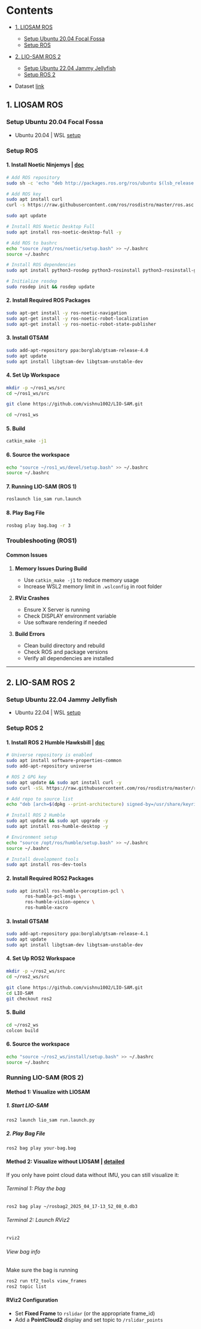 # Contents

- [1. LIOSAM ROS](#1-liosam-ros)
  - [Setup Ubuntu 20.04 Focal Fossa](#setup-ubuntu-2004-focal-fossa)
  - [Setup ROS](#setup-ros)

- [2. LIO-SAM ROS 2](#2-lio-sam-ros-2)
  - [Setup Ubuntu 22.04 Jammy Jellyfish](#setup-ubuntu-2204-jammy-jellyfish)
  - [Setup ROS 2](#setup-ros-2)
- Dataset [link](https://drive.google.com/drive/folders/1nU2QaPu0172DG_03LlEZBaHeRXACY1eU?usp=sharing)

## 1. LIOSAM ROS 

### Setup Ubuntu 20.04 Focal Fossa

- Ubuntu 20.04 | WSL [setup](https://github.com/vishnu1002/cmd-help/blob/main/wsl--help.md)

### Setup ROS 

#### 1. Install Noetic Ninjemys | [doc](https://wiki.ros.org/noetic/Installation/Ubuntu)

```bash
# Add ROS repository
sudo sh -c 'echo "deb http://packages.ros.org/ros/ubuntu $(lsb_release -sc) main" > /etc/apt/sources.list.d/ros-latest.list'

# Add ROS key
sudo apt install curl
curl -s https://raw.githubusercontent.com/ros/rosdistro/master/ros.asc | sudo apt-key add -

sudo apt update

# Install ROS Noetic Desktop Full
sudo apt install ros-noetic-desktop-full -y

# Add ROS to bashrc
echo "source /opt/ros/noetic/setup.bash" >> ~/.bashrc
source ~/.bashrc

# Install ROS dependencies
sudo apt install python3-rosdep python3-rosinstall python3-rosinstall-generator python3-wstool build-essential

# Initialize rosdep
sudo rosdep init && rosdep update
```

#### 2. Install Required ROS Packages

```bash
sudo apt-get install -y ros-noetic-navigation
sudo apt-get install -y ros-noetic-robot-localization
sudo apt-get install -y ros-noetic-robot-state-publisher
```

#### 3. Install GTSAM

```bash
sudo add-apt-repository ppa:borglab/gtsam-release-4.0
sudo apt update
sudo apt install libgtsam-dev libgtsam-unstable-dev
```

#### 4. Set Up Workspace

```bash
mkdir -p ~/ros1_ws/src
cd ~/ros1_ws/src

git clone https://github.com/vishnu1002/LIO-SAM.git

cd ~/ros1_ws
```

#### 5. Build
```bash
catkin_make -j1
```

#### 6. Source the workspace
```bash
echo "source ~/ros1_ws/devel/setup.bash" >> ~/.bashrc
source ~/.bashrc
```

#### 7. Running LIO-SAM (ROS 1)

```bash
roslaunch lio_sam run.launch
```

#### 8. Play Bag File

```bash
rosbag play bag.bag -r 3
```

### Troubleshooting (ROS1)

#### Common Issues

1. **Memory Issues During Build**

   - Use `catkin_make -j1` to reduce memory usage
   - Increase WSL2 memory limit in `.wslconfig` in root folder

2. **RViz Crashes**

   - Ensure X Server is running
   - Check DISPLAY environment variable
   - Use software rendering if needed

3. **Build Errors**
   - Clean build directory and rebuild
   - Check ROS and package versions
   - Verify all dependencies are installed

---

## 2. LIO-SAM ROS 2

### Setup Ubuntu 22.04 Jammy Jellyfish

- Ubuntu 22.04 | WSL [setup](https://github.com/vishnu1002/cmd-help/blob/main/wsl--help.md)

### Setup ROS 2

#### 1. Install ROS 2 Humble Hawksbill | [doc](https://docs.ros.org/en/humble/Installation/Ubuntu-Install-Debs.html)

```bash
# Universe repository is enabled
sudo apt install software-properties-common
sudo add-apt-repository universe

# ROS 2 GPG key
sudo apt update && sudo apt install curl -y
sudo curl -sSL https://raw.githubusercontent.com/ros/rosdistro/master/ros.key -o /usr/share/keyrings/ros-archive-keyring.gpg

# Add repo to source list
echo "deb [arch=$(dpkg --print-architecture) signed-by=/usr/share/keyrings/ros-archive-keyring.gpg] http://packages.ros.org/ros2/ubuntu $(. /etc/os-release && echo $UBUNTU_CODENAME) main" | sudo tee /etc/apt/sources.list.d/ros2.list > /dev/null

# Install ROS 2 Humble
sudo apt update && sudo apt upgrade -y
sudo apt install ros-humble-desktop -y

# Environment setup
echo "source /opt/ros/humble/setup.bash" >> ~/.bashrc
source ~/.bashrc

# Install development tools
sudo apt install ros-dev-tools
```

#### 2. Install Required ROS2 Packages

```bash
sudo apt install ros-humble-perception-pcl \
  	   ros-humble-pcl-msgs \
  	   ros-humble-vision-opencv \
  	   ros-humble-xacro
```

#### 3. Install GTSAM

```bash
sudo add-apt-repository ppa:borglab/gtsam-release-4.1
sudo apt update
sudo apt install libgtsam-dev libgtsam-unstable-dev
```

#### 4. Set Up ROS2 Workspace

```bash
mkdir -p ~/ros2_ws/src
cd ~/ros2_ws/src

git clone https://github.com/vishnu1002/LIO-SAM.git
cd LIO-SAM
git checkout ros2
```

#### 5. Build
```bash
cd ~/ros2_ws
colcon build
```

#### 6. Source the workspace
```bash
echo "source ~/ros2_ws/install/setup.bash" >> ~/.bashrc
source ~/.bashrc
```

### Running LIO-SAM (ROS 2)

#### Method 1: Visualize with LIOSAM

##### 1. Start LIO-SAM

```bash
ros2 launch lio_sam run.launch.py
```

##### 2. Play Bag File

```bash
ros2 bag play your-bag.bag
```
#### Method 2: Visualize without LIOSAM | [detailed](ros2viz.md)

If you only have point cloud data without IMU, you can still visualize it:

###### Terminal 1: Play the bag
```bash
ros2 bag play ~/rosbag2_2025_04_17-13_52_08_0.db3
```

###### Terminal 2: Launch RViz2
```bash
rviz2
```
###### View bag info
Make sure the bag is running
```bash
ros2 run tf2_tools view_frames
ros2 topic list
```
#### RViz2 Configuration

- Set **Fixed Frame** to `rslidar` (or the appropriate frame_id)
- Add a **PointCloud2** display and set topic to `/rslidar_points`
